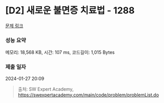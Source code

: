 # [D2] 새로운 불면증 치료법 - 1288 

[문제 링크](https://swexpertacademy.com/main/code/problem/problemDetail.do?contestProbId=AV18_yw6I9MCFAZN) 

### 성능 요약

메모리: 18,568 KB, 시간: 107 ms, 코드길이: 1,015 Bytes

### 제출 일자

2024-01-27 20:09



> 출처: SW Expert Academy, https://swexpertacademy.com/main/code/problem/problemList.do